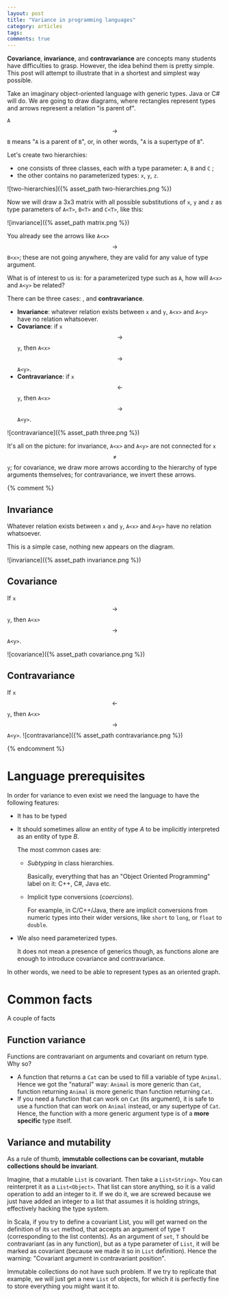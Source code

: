 ```yaml
---
layout: post
title: "Variance in programming languages"
category: articles
tags: 
comments: true
---
```


**Covariance**, **invariance**, and **contravariance** are concepts many
students have difficulties to grasp. However, the idea behind them is pretty
simple. This post will attempt to illustrate that in a shortest and simplest way
possible.

Take an imaginary object-oriented language with generic types. Java or C# will
do. We are going to draw diagrams, where rectangles represent types and arrows
represent a relation "is parent of".

`A` $$\rightarrow$$ `B` means "`A` is a parent of `B`", or, in other words, "`A`
is a supertype of `B`".

Let's create two hierarchies: 
* one consists of three classes, each with a type parameter: `A`, `B` and `C` ;
* the other contains no parameterized types: `x`, `y`, `z`.

![two-hierarchies]({% asset_path two-hierarchies.png %})



Now we will draw a 3x3 matrix with all possible
substitutions of `x`, `y` and `z` as type parameters of `A<T>`, `B<T>` and
`C<T>`, like this:

![invariance]({% asset_path matrix.png %})

You already see the arrows like `A<x>` $$\rightarrow$$ `B<x>`; these are not
going anywhere, they are valid for any value of type argument.


What is of interest to us is: for a parameterized type such as `A`, how will `A<x>` and `A<y>` be related? 

There can be three cases: 
,  and **contravariance**.


* **Invariance**: whatever relation exists between `x` and `y`, `A<x>` and `A<y>` have no relation whatsoever. 
* **Covariance**: if `x` $$\rightarrow$$ `y`, then `A<x>` $$\rightarrow$$ `A<y>`.
* **Contravariance**: if `x` $$\leftarrow$$ `y`, then `A<x>` $$\rightarrow$$ `A<y>`.


![contravariance]({% asset_path three.png %})

It's all on the picture: for invariance, `A<x>` and `A<y>` are not connected for
`x` $$\neq$$ `y`; for covariance, we draw more arrows according to the hierarchy
of type arguments themselves; for contravariance, we invert these arrows.



{% comment %}
## Invariance

Whatever relation exists between `x` and `y`, `A<x>` and `A<y>` have no relation whatsoever. 

This is a simple case, nothing new appears on the diagram. 

![invariance]({% asset_path invariance.png %})


## Covariance

If `x` $$\rightarrow$$ `y`, then `A<x>` $$\rightarrow$$ `A<y>`.

![covariance]({% asset_path covariance.png %})

## Contravariance

If `x` $$\leftarrow$$ `y`, then `A<x>` $$\rightarrow$$ `A<y>`.
![contravariance]({% asset_path contravariance.png %})

{% endcomment %}





# Language prerequisites

In order for variance to even exist we need the language to have the following features:

* It has to be typed
* It should sometimes allow an entity of type $A$ to be implicitly interpreted as an entity of type $B$.

  The most common cases are:
    * *Subtyping* in class hierarchies. 
    
       Basically, everything that has an "Object Oriented Programming" label on
       it: C++, C#, Java etc.
    * Implicit type conversions (*coercions*).
      
       For example, in C/C++/Java, there are implicit conversions from numeric
       types into their wider versions, like `short` to `long`, or `float` to
       `double`.
   
* We also need parameterized types. 
    
  It does not mean a presence of generics though, as functions alone are enough
  to introduce covariance and contravariance.
   
In other words, we need to be able to represent types as an oriented graph.

# Common facts

A couple of facts 

## Function variance

Functions are contravariant on arguments and covariant on return type. Why so?

* A function that returns a `Cat` can be used to fill a variable of type
  `Animal`. Hence we got the "natural" way: `Animal` is more generic than `Cat`,
  function returning `Animal` is more generic than function returning `Cat`.
* If you need a function that can work on `Cat` (its argument), it is safe to
  use a function that can work on `Animal` instead, or any supertype of `Cat`.
  Hence, the function with a more generic argument type is of a **more
  specific** type itself.

## Variance and mutability

As a rule of thumb, **immutable collections can be covariant, mutable collections should be invariant**.

Imagine, that a mutable `List` is covariant. Then take a `List<String>`. You can
reinterpret it as a `List<Object>`. That list can store anything, so it is a
valid operation to add an integer to it. If we do it, we are screwed because we
just have added an integer to a list that assumes it is holding strings,
effectively hacking the type system.

In Scala, if you try to define a covariant List, you will get warned on the
definition of its `set` method, that accepts an argument of type `T`
(corresponding to the list contents). As an argument of `set`, `T` should be
contravariant (as in any function), but as a type parameter of `List`, it will
be marked as covariant (because we made it so in `List` definition). Hence the
warning: "Covariant argument in contravariant position".

Immutable collections do not have such problem. If we try to replicate that
example, we will just get a new `List` of objects, for which it is perfectly
fine to store everything you might want it to.




